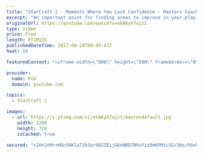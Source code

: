 ```yaml
---
title: "StarCraft 2 - Moments Where You Lack Confidence - Masters Coaching Highlight"
excerpt: "An important point for finding areas to improve in your play -- Watch live at https://www.twitch.tv/x5_pig"
originalUrl: https://youtube.com/watch?v=ekAKyX7ajzI
type: video
price: Free
length: PT1M13S
publishedDateTime: 2017-04-24T08:45:47Z
heat: 50

featuredContent: "<iframe width=\"800\" height=\"500\" frameborder=\"0\" src=\"https://www.youtube.com/embed/ekAKyX7ajzI\" allow=\"accelerometer; autoplay; encrypted-media; gyroscope; picture-in-picture\" allowfullscreen></iframe>"

provider:
  name: PiG
  domain: youtube.com

topics:
  - StarCraft 2

images:
  - url: https://i.ytimg.com/vi/ekAKyX7ajzI/maxresdefault.jpg
    width: 1280
    height: 720
    isCached: true

secured: "+2U+2nMr+HQc9AKIaTSh3or682ZEijG6eNRDTNhvYiz8mKPRtLSG/3Hs/h9xbL9BFKWCnK6pw4wdhTJMAALgkzHrz5MAnN1JGj1qi3UzVlCg754IplVmW4EPlBzVqJSX6x604xLNNst/6lWB2c1g7jZbWdr4cA5W9o1TTo5NH4wpZ77Y0/pcz5efe8roTkzUBq+ndX1ymU2mExLZGSXo/oOiWokgP9Obx4bQca3beCcshAHTd1eaWHRo4dJzs0GdpgwzXypya6RaqdIqC2lfCnJztXHVXifiBHukysxbG1tlm9C9ZMe6Q4MMGa03Xfo/uYfmp6TnqaivVX0ngi48GqZjSICXoH8BMl0x654RShRdnuM+ikxTi6hrCA10YMO4+N4Svvxn1N0nu074cy0e6jSrj4ZthzDTNHl+t2YGbqo=;cpqY+lze1RVRvPR1hfHdGQ=="
---
```


